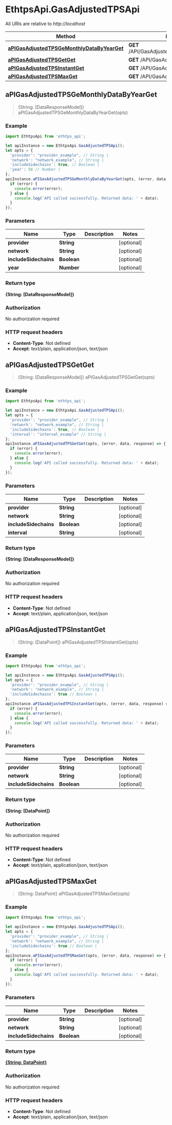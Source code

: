 # EthtpsApi.GasAdjustedTPSApi

All URIs are relative to *http://localhost*

Method | HTTP request | Description
------------- | ------------- | -------------
[**aPIGasAdjustedTPSGeMonthlyDataByYearGet**](GasAdjustedTPSApi.md#aPIGasAdjustedTPSGeMonthlyDataByYearGet) | **GET** /API/GasAdjustedTPS/GeMonthlyDataByYear | 
[**aPIGasAdjustedTPSGetGet**](GasAdjustedTPSApi.md#aPIGasAdjustedTPSGetGet) | **GET** /API/GasAdjustedTPS/Get | 
[**aPIGasAdjustedTPSInstantGet**](GasAdjustedTPSApi.md#aPIGasAdjustedTPSInstantGet) | **GET** /API/GasAdjustedTPS/Instant | 
[**aPIGasAdjustedTPSMaxGet**](GasAdjustedTPSApi.md#aPIGasAdjustedTPSMaxGet) | **GET** /API/GasAdjustedTPS/Max | 



## aPIGasAdjustedTPSGeMonthlyDataByYearGet

> {String: [DataResponseModel]} aPIGasAdjustedTPSGeMonthlyDataByYearGet(opts)



### Example

```javascript
import EthtpsApi from 'ethtps_api';

let apiInstance = new EthtpsApi.GasAdjustedTPSApi();
let opts = {
  'provider': "provider_example", // String | 
  'network': "network_example", // String | 
  'includeSidechains': true, // Boolean | 
  'year': 56 // Number | 
};
apiInstance.aPIGasAdjustedTPSGeMonthlyDataByYearGet(opts, (error, data, response) => {
  if (error) {
    console.error(error);
  } else {
    console.log('API called successfully. Returned data: ' + data);
  }
});
```

### Parameters


Name | Type | Description  | Notes
------------- | ------------- | ------------- | -------------
 **provider** | **String**|  | [optional] 
 **network** | **String**|  | [optional] 
 **includeSidechains** | **Boolean**|  | [optional] 
 **year** | **Number**|  | [optional] 

### Return type

**{String: [DataResponseModel]}**

### Authorization

No authorization required

### HTTP request headers

- **Content-Type**: Not defined
- **Accept**: text/plain, application/json, text/json


## aPIGasAdjustedTPSGetGet

> {String: [DataResponseModel]} aPIGasAdjustedTPSGetGet(opts)



### Example

```javascript
import EthtpsApi from 'ethtps_api';

let apiInstance = new EthtpsApi.GasAdjustedTPSApi();
let opts = {
  'provider': "provider_example", // String | 
  'network': "network_example", // String | 
  'includeSidechains': true, // Boolean | 
  'interval': "interval_example" // String | 
};
apiInstance.aPIGasAdjustedTPSGetGet(opts, (error, data, response) => {
  if (error) {
    console.error(error);
  } else {
    console.log('API called successfully. Returned data: ' + data);
  }
});
```

### Parameters


Name | Type | Description  | Notes
------------- | ------------- | ------------- | -------------
 **provider** | **String**|  | [optional] 
 **network** | **String**|  | [optional] 
 **includeSidechains** | **Boolean**|  | [optional] 
 **interval** | **String**|  | [optional] 

### Return type

**{String: [DataResponseModel]}**

### Authorization

No authorization required

### HTTP request headers

- **Content-Type**: Not defined
- **Accept**: text/plain, application/json, text/json


## aPIGasAdjustedTPSInstantGet

> {String: [DataPoint]} aPIGasAdjustedTPSInstantGet(opts)



### Example

```javascript
import EthtpsApi from 'ethtps_api';

let apiInstance = new EthtpsApi.GasAdjustedTPSApi();
let opts = {
  'provider': "provider_example", // String | 
  'network': "network_example", // String | 
  'includeSidechains': true // Boolean | 
};
apiInstance.aPIGasAdjustedTPSInstantGet(opts, (error, data, response) => {
  if (error) {
    console.error(error);
  } else {
    console.log('API called successfully. Returned data: ' + data);
  }
});
```

### Parameters


Name | Type | Description  | Notes
------------- | ------------- | ------------- | -------------
 **provider** | **String**|  | [optional] 
 **network** | **String**|  | [optional] 
 **includeSidechains** | **Boolean**|  | [optional] 

### Return type

**{String: [DataPoint]}**

### Authorization

No authorization required

### HTTP request headers

- **Content-Type**: Not defined
- **Accept**: text/plain, application/json, text/json


## aPIGasAdjustedTPSMaxGet

> {String: DataPoint} aPIGasAdjustedTPSMaxGet(opts)



### Example

```javascript
import EthtpsApi from 'ethtps_api';

let apiInstance = new EthtpsApi.GasAdjustedTPSApi();
let opts = {
  'provider': "provider_example", // String | 
  'network': "network_example", // String | 
  'includeSidechains': true // Boolean | 
};
apiInstance.aPIGasAdjustedTPSMaxGet(opts, (error, data, response) => {
  if (error) {
    console.error(error);
  } else {
    console.log('API called successfully. Returned data: ' + data);
  }
});
```

### Parameters


Name | Type | Description  | Notes
------------- | ------------- | ------------- | -------------
 **provider** | **String**|  | [optional] 
 **network** | **String**|  | [optional] 
 **includeSidechains** | **Boolean**|  | [optional] 

### Return type

[**{String: DataPoint}**](DataPoint.md)

### Authorization

No authorization required

### HTTP request headers

- **Content-Type**: Not defined
- **Accept**: text/plain, application/json, text/json

